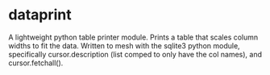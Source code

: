 # dataprint
A lightweight python table printer module. Prints a table that scales column widths to fit the data. Written to mesh with the sqlite3 python module, specifically cursor.description (list comped to only have the col names), and cursor.fetchall().
